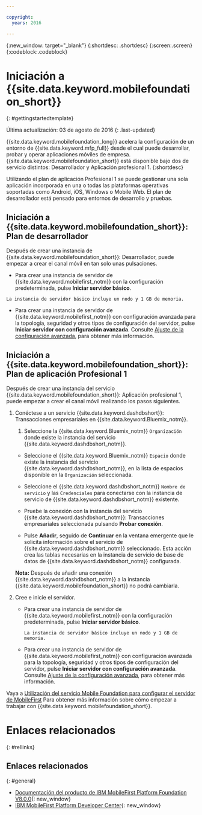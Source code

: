 ```yaml
---

copyright:
  years: 2016

---
```


{:new_window: target="_blank"}
{:shortdesc: .shortdesc}
{:screen:.screen}
{:codeblock:.codeblock}

# Iniciación a {{site.data.keyword.mobilefoundation_short}}
{: #gettingstartedtemplate}

Última actualización: 03 de agosto de 2016
{: .last-updated}

{{site.data.keyword.mobilefoundation_long}} acelera la configuración de un entorno de {{site.data.keyword.mfp_full}} desde el cual puede desarrollar, probar y operar aplicaciones móviles de empresa. {{site.data.keyword.mobilefoundation_short}} está disponible bajo dos de servicio distintos: Desarrollador y Aplicación profesional 1.
{:shortdesc}

<!-- The Professional 1 Application plan allows the {{site.data.keyword.mobilefoundation_short}} server to be deployed on a scalable container group.--> Utilizando el plan de aplicación Profesional 1 se puede gestionar una sola aplicación incorporada en una o todas las plataformas operativas soportadas como Android, iOS, Windows o Mobile Web. El plan de desarrollador <!-- does not support {{site.data.keyword.mobilefoundation_short}} deployment on a container group with more than 1 node. This plan --> está pensado para entornos de desarrollo y pruebas.

## Iniciación a {{site.data.keyword.mobilefoundation_short}}: Plan de desarrollador

Después de crear una instancia de {{site.data.keyword.mobilefoundation_short}}: Desarrollador, puede empezar a crear el canal móvil en tan solo unas pulsaciones. 

*	Para crear una instancia de servidor de {{site.data.keyword.mobilefirst_notm}} con la configuración predeterminada, pulse **Iniciar servidor básico**. 

  `La instancia de servidor básico incluye un nodo y 1 GB de memoria.`

* Para crear una instancia de servidor de {{site.data.keyword.mobilefirst_notm}} con configuración avanzada para la topología, seguridad y otros tipos de configuración del servidor, pulse **Iniciar servidor con configuración avanzada**. Consulte [Ajuste de la configuración avanzada](c_using_mfs_p1.html#using_mfs_advanced_p1), para obtener más información.

## Iniciación a {{site.data.keyword.mobilefoundation_short}}: Plan de aplicación Profesional 1

Después de crear una instancia del servicio {{site.data.keyword.mobilefoundation_short}}: Aplicación profesional 1, puede empezar a crear el canal móvil realizando los pasos siguientes.

1.  Conéctese a un servicio {{site.data.keyword.dashdbshort}}: Transacciones empresariales en {{site.data.keyword.Bluemix_notm}}. 

    1.  Seleccione la {{site.data.keyword.Bluemix_notm}} `Organización` donde existe la instancia del servicio {{site.data.keyword.dashdbshort_notm}}.

    + Seleccione el {{site.data.keyword.Bluemix_notm}} `Espacio` donde existe la instancia del servicio {{site.data.keyword.dashdbshort_notm}}, en la lista de espacios disponible en la `Organización` seleccionada.

    + Seleccione el {{site.data.keyword.dashdbshort_notm}} `Nombre de servicio` y las `Credenciales` para conectarse con la instancia de servicio de {{site.data.keyword.dashdbshort_notm}} existente.

    + Pruebe la conexión con la instancia del servicio {{site.data.keyword.dashdbshort_notm}}: Transacciones empresariales seleccionada pulsando **Probar conexión**. 

    + Pulse **Añadir**, seguido de **Continuar** en la ventana emergente que le solicita información sobre el servicio de {{site.data.keyword.dashdbshort_notm}} seleccionado. Esta acción crea las tablas necesarias en la instancia de servicio de base de datos de {{site.data.keyword.dashdbshort_notm}} configurada.

    **Nota:** Después de añadir una conexión {{site.data.keyword.dashdbshort_notm}} a la instancia {{site.data.keyword.mobilefoundation_short}} no podrá cambiarla.

2.  Cree e inicie el servidor.

    * Para crear una instancia de servidor de {{site.data.keyword.mobilefirst_notm}} con la configuración predeterminada, pulse **Iniciar servidor básico**. 

      `La instancia de servidor básico incluye un nodo y 1 GB de memoria.`

    * Para crear una instancia de servidor de {{site.data.keyword.mobilefirst_notm}} con configuración avanzada para la topología, seguridad y otros tipos de configuración del servidor, pulse **Iniciar servidor con configuración avanzada**. Consulte [Ajuste de la configuración avanzada](c_using_mfs_p2.html#using_mfs_advanced_p2), para obtener más información.

Vaya a [Utilización del servicio Mobile Foundation para configurar el servidor de MobileFirst<!-- on IBM Containers-->](https://mobilefirstplatform.ibmcloud.com/tutorials/en/foundation/8.0/ibm-containers/using-mobile-foundation/) Para obtener más información sobre cómo empezar a trabajar con {{site.data.keyword.mobilefoundation_short}}.


# Enlaces relacionados
{: #rellinks}

## Enlaces relacionados
{: #general}

*	[Documentación del producto de IBM MobileFirst Platform Foundation V8.0.0](https://www.ibm.com/support/knowledgecenter/SSHS8R_8.0.0/wl_welcome.html){: new_window}
*	[IBM MobileFirst Platform Developer Center](https://mobilefirstplatform.ibmcloud.com){: new_window}
